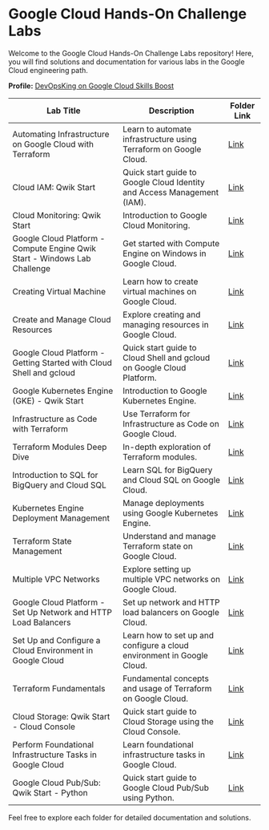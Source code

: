 # Google Cloud Hands-On Challenge Labs

Welcome to the Google Cloud Hands-On Challenge Labs repository! Here, you will find solutions and documentation for various labs in the Google Cloud engineering path.

**Profile:** [DevOpsKing on Google Cloud Skills Boost](https://www.cloudskillsboost.google/public_profiles/373d33ab-7bd2-40c7-b56a-37e5579bc280)

| Lab Title                                                                 | Description                                                             | Folder Link                                                                                                                                             |
|---------------------------------------------------------------------------|-------------------------------------------------------------------------|---------------------------------------------------------------------------------------------------------------------------------------------------------|
| Automating Infrastructure on Google Cloud with Terraform                  | Learn to automate infrastructure using Terraform on Google Cloud.       | [Link](https://github.com/Dev0psKing/Google-Cloud-Hands_On/tree/master/Automating%20Infrastructure%20on%20Google%20Cloud%20with%20Terraform)            |
| Cloud IAM: Qwik Start                                                     | Quick start guide to Google Cloud Identity and Access Management (IAM). | [Link](https://github.com/Dev0psKing/Google-Cloud-Hands_On/tree/master/Cloud%20IAM%3A%20Qwik%20Start)                                                   |
| Cloud Monitoring: Qwik Start                                              | Introduction to Google Cloud Monitoring.                                | [Link](https://github.com/Dev0psKing/Google-Cloud-Hands_On/tree/master/Cloud%20Monitoring%3A%20Qwik%20Start)                                            |
| Google Cloud Platform - Compute Engine Qwik Start - Windows Lab Challenge | Get started with Compute Engine on Windows in Google Cloud.             | [Link](https://github.com/Dev0psKing/Google-Cloud-Hands_On/tree/master/Compute%20Engine%3A%20Qwik%20Start%20-%20Windows)                                |
| Creating Virtual Machine                                                  | Learn how to create virtual machines on Google Cloud.                   | [Link](https://github.com/Dev0psKing/Google-Cloud-Hands_On/tree/master/Creating%20Virtual%20Machine)                                                    |
| Create and Manage Cloud Resources                                         | Explore creating and managing resources in Google Cloud.                | [Link](https://github.com/Dev0psKing/Google-Cloud-Hands_On/tree/master/Creating%20and%20Managing%20Cloud%20Resources)                                   |
| Google Cloud Platform - Getting Started with Cloud Shell and gcloud       | Quick start guide to Cloud Shell and gcloud on Google Cloud Platform.   | [Link](https://github.com/Dev0psKing/Google-Cloud-Hands_On/tree/master/Getting%20Started%20with%20Cloud%20Shell%20and%20gcloud)                         |
| Google Kubernetes Engine (GKE) - Qwik Start                               | Introduction to Google Kubernetes Engine.                               | [Link](https://github.com/Dev0psKing/Google-Cloud-Hands_On/tree/master/Google%20Kubernetes%20Engine%20(GKE))                                            |
| Infrastructure as Code with Terraform                                     | Use Terraform for Infrastructure as Code on Google Cloud.               | [Link](https://github.com/Dev0psKing/Google-Cloud-Hands_On/tree/master/Infrastructure%20as%20Code%20with%20Terraform)                                   |
| Terraform Modules Deep Dive                                               | In-depth exploration of Terraform modules.                              | [Link](https://github.com/Dev0psKing/Google-Cloud-Hands_On/tree/master/Interact%20with%20Terraform%20Modules)                                           |
| Introduction to SQL for BigQuery and Cloud SQL                            | Learn SQL for BigQuery and Cloud SQL on Google Cloud.                   | [Link](https://github.com/Dev0psKing/Google-Cloud-Hands_On/tree/master/Introduction%20to%20SQL%20for%20BigQuery%20and%20Cloud%20SQL)                    |
| Kubernetes Engine Deployment Management                                   | Manage deployments using Google Kubernetes Engine.                      | [Link](https://github.com/Dev0psKing/Google-Cloud-Hands_On/tree/master/Managing%20Deployments%20Using%20Kubernetes%20Engine)                            |
| Terraform State Management                                                | Understand and manage Terraform state on Google Cloud.                  | [Link](https://github.com/Dev0psKing/Google-Cloud-Hands_On/tree/master/Managing%20Terraform%20State)                                                    |
| Multiple VPC Networks                                                     | Explore setting up multiple VPC networks on Google Cloud.               | [Link](https://github.com/Dev0psKing/Google-Cloud-Hands_On/tree/master/Multiple%20VPC%20Networks)                                                       |
| Google Cloud Platform - Set Up Network and HTTP Load Balancers            | Set up network and HTTP load balancers on Google Cloud.                 | [Link](https://github.com/Dev0psKing/Google-Cloud-Hands_On/tree/master/Set%20Up%20Network%20and%20HTTP%20Load%20Balancers)                              |
| Set Up and Configure a Cloud Environment in Google Cloud                  | Learn how to set up and configure a cloud environment in Google Cloud.  | [Link](https://github.com/Dev0psKing/Google-Cloud-Hands_On/tree/master/Set%20Up%20and%20Configure%20a%20Cloud%20Environment%20in%20Google%20Cloud)      |
| Terraform Fundamentals                                                    | Fundamental concepts and usage of Terraform on Google Cloud.            | [Link](https://github.com/Dev0psKing/Google-Cloud-Hands_On/tree/master/Terraform%20Fundamentals)                                                        |
| Cloud Storage: Qwik Start - Cloud Console                                 | Quick start guide to Cloud Storage using the Cloud Console.             | [Link](https://github.com/Dev0psKing/Google-Cloud-Hands_On/tree/master/Cloud%20Storage%3A%20Qwik%20Start%20-%20Cloud%20Console)                         |
| Perform Foundational Infrastructure Tasks in Google Cloud                 | Learn foundational infrastructure tasks in Google Cloud.                | [Link](https://github.com/Dev0psKing/Google-Cloud-Hands_On/blob/master/Perform%20Foundational%20Infrastructure%20Tasks%20in%20Google%20Cloud/README.md) |
| Google Cloud Pub/Sub: Qwik Start - Python                                 | Quick start guide to Google Cloud Pub/Sub using Python.                 | [Link](https://github.com/Dev0psKing/Google-Cloud-Hands_On/tree/master/Google%20Cloud%20Pub/Sub%3A%20Qwik%20Start%20-%20Python)                         |

Feel free to explore each folder for detailed documentation and solutions.
